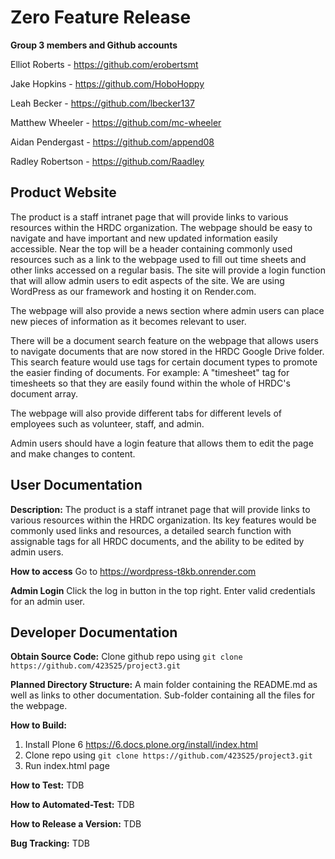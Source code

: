 # Zero Feature Release

**Group 3 members and Github accounts**

Elliot Roberts - https://github.com/erobertsmt

Jake Hopkins - https://github.com/HoboHoppy

Leah Becker - https://github.com/lbecker137

Matthew Wheeler - https://github.com/mc-wheeler

Aidan Pendergast - https://github.com/append08

Radley Robertson - https://github.com/Raadley

## Product Website
The product is a staff intranet page that will provide links to various resources within the HRDC organization. The webpage should be easy to navigate and have important and new updated information easily accessible. Near the top will be a header containing commonly used resources such as a link to the webpage used to fill out time sheets and other links accessed on a regular basis. The site will provide a login function that will allow admin users to edit aspects of the site. We are using WordPress as our framework and hosting it on Render.com.

The webpage will also provide a news section where admin users can place new pieces of information as it becomes relevant to user.

There will be a document search feature on the webpage that allows users to navigate documents that are now stored in the HRDC Google Drive folder. This search feature would use tags for certain document types to promote the easier finding of documents. For example: A "timesheet" tag for timesheets so that they are easily found within the whole of HRDC's document array. 

The webpage will also provide different tabs for different levels of employees such as volunteer, staff, and admin.

Admin users should have a login feature that allows them to edit the page and make changes to content.

## User Documentation

**Description:**  The product is a staff intranet page that will provide links to various resources within the HRDC organization. Its key features would be commonly used links and resources, a detailed search function with assignable tags for all HRDC documents,  and the ability to be edited by admin users.

**How to access** Go to https://wordpress-t8kb.onrender.com

**Admin Login** Click the log in button in the top right. Enter valid credentials for an admin user.

## Developer Documentation

**Obtain Source Code:** Clone github repo using  `git clone https://github.com/423S25/project3.git`

**Planned Directory Structure:** A main folder containing the README.md as well as links to other documentation. Sub-folder containing all the files for the webpage.

**How to Build:**
1. Install Plone 6 https://6.docs.plone.org/install/index.html
2. Clone repo using `git clone https://github.com/423S25/project3.git`
3. Run index.html page

**How to Test:** TDB

**How to Automated-Test:** TDB

**How to Release a Version:** TDB

**Bug Tracking:** TDB 





